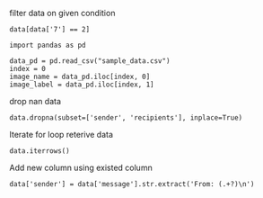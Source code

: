 filter data on given condition
```
data[data['7'] == 2]
```
```
import pandas as pd
```
```
data_pd = pd.read_csv("sample_data.csv")
index = 0
image_name = data_pd.iloc[index, 0]
image_label = data_pd.iloc[index, 1]
```
drop nan data
```
data.dropna(subset=['sender', 'recipients'], inplace=True)
```
Iterate for loop reterive data 
```
data.iterrows()
```
Add new column using existed column
```
data['sender'] = data['message'].str.extract('From: (.+?)\n')
```
